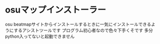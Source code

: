 # osuマップインストーラー
osu beatmapサイトからインストールするときに一気にインストールできるようにするアシストツールです
プログラム初心者なので色々下手くそです
多分python入ってないと起動できません